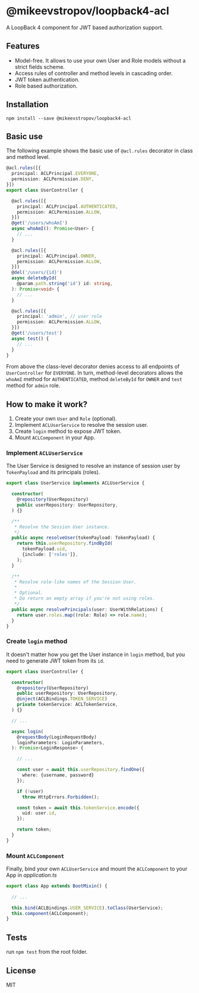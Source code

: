 # @mikeevstropov/loopback4-acl

A LoopBack 4 component for JWT based authorization support.

## Features

- Model-free. It allows to use your own User and Role models without a strict fields scheme.
- Access rules of controller and method levels in cascading order.
- JWT token authentication.
- Role based authorization.

## Installation

```shell
npm install --save @mikeevstropov/loopback4-acl
```

## Basic use

The following example shows the basic use of `@acl.rules` decorator in class and method level.

```ts
@acl.rules([{
  principal: ACLPrincipal.EVERYONE,
  permission: ACLPermission.DENY,
}])
export class UserController {

  @acl.rules([{
    principal: ACLPrincipal.AUTHENTICATED,
    permission: ACLPermission.ALLOW,
  }])
  @get('/users/whoAmI')
  async whoAmI(): Promise<User> {
    // ...
  }

  @acl.rules([{
    principal: ACLPrincipal.OWNER,
    permission: ACLPermission.ALLOW,
  }])
  @del('/users/{id}')
  async deleteById(
    @param.path.string('id') id: string,
  ): Promise<void> {
    // ...
  }

  @acl.rules([{
    principal: 'admin', // user role
    permission: ACLPermission.ALLOW,
  }])
  @get('/users/test')
  async test() {
    // ...
  }
}
```

From above the class-level decorator denies access to all endpoints of
`UserController` for `EVERYONE`. In turn, method-level decorators allows the
`whoAmI` method for `AUTHENTICATED`, method `deleteById` for `OWNER` and
`test` method for `admin` role.

## How to make it work?

1. Create your own `User` and `Role` (optional).
2. Implement `ACLUserService` to resolve the session user.
3. Create `login` method to expose JWT token.
4. Mount `ACLComponent` in your App.

### Implement `ACLUserService`

The User Service is designed to resolve an instance of session user
by `TokenPayload` and its principals (roles).

```ts
export class UserService implements ACLUserService {

  constructor(
    @repository(UserRepository)
    public userRepository: UserRepository,
  ) {}

  /**
   * Resolve the Session User instance.
   */
  public async resolveUser(tokenPayload: TokenPayload) {
    return this.userRepository.findById(
      tokenPayload.uid,
      {include: ['roles']},
    );
  }

  /**
   * Resolve role-like names of the Session User.
   * 
   * Optional.
   * Do return an empty array if you're not using roles.
   */
  public async resolvePrincipals(user: UserWithRelations) {
    return user.roles.map((role: Role) => role.name);
  }
}
```

### Create `login` method

It doesn't matter how you get the User instance in `login`
method, but you need to generate JWT token from its `id`.

```ts
export class UserController {

  constructor(
    @repository(UserRepository)
    public userRepository: UserRepository,
    @inject(ACLBindings.TOKEN_SERVICE)
    private tokenService: ACLTokenService,
  ) {}

  // ...

  async login(
    @requestBody(LoginRequestBody)
    loginParameters: LoginParameters,
  ): Promise<LoginResponse> {

    // ...

    const user = await this.userRepository.findOne({
      where: {username, password}
    });

    if (!user)
      throw HttpErrors.Forbidden();

    const token = await this.tokenService.encode({
      uid: user.id,
    });

    return token;
  }
}
```

### Mount `ACLComponent`

Finally, bind your own `ACLUserService` and mount
the `ACLComponent` to your App in *application.ts*

```ts
export class App extends BootMixin() {
  
  // ...

  this.bind(ACLBindings.USER_SERVICE).toClass(UserService);
  this.component(ACLComponent);
}
```

## Tests

run `npm test` from the root folder.

## License

MIT
